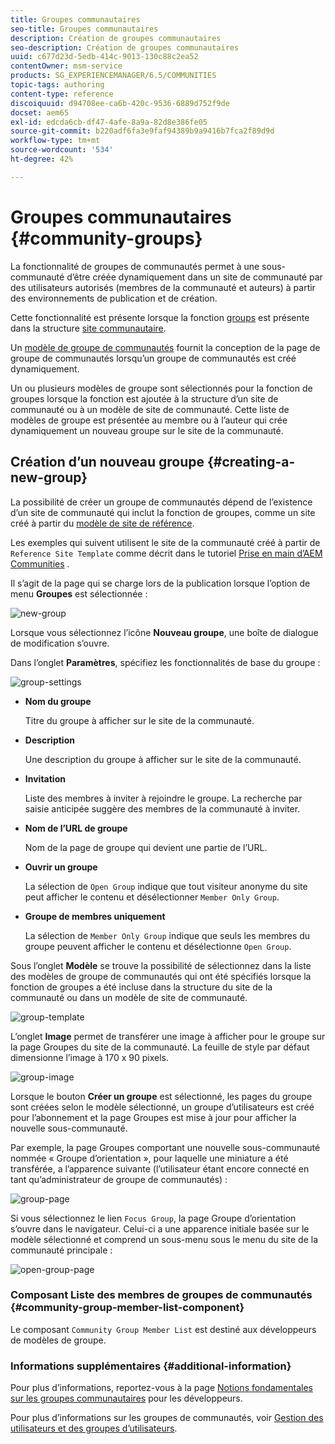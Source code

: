 ```yaml
---
title: Groupes communautaires
seo-title: Groupes communautaires
description: Création de groupes communautaires
seo-description: Création de groupes communautaires
uuid: c677d23d-5edb-414c-9013-130c88c2ea52
contentOwner: msm-service
products: SG_EXPERIENCEMANAGER/6.5/COMMUNITIES
topic-tags: authoring
content-type: reference
discoiquuid: d94708ee-ca6b-420c-9536-6889d752f9de
docset: aem65
exl-id: edcda6cb-df47-4afe-8a9a-82d8e386fe05
source-git-commit: b220adf6fa3e9faf94389b9a9416b7fca2f89d9d
workflow-type: tm+mt
source-wordcount: '534'
ht-degree: 42%

---
```


# Groupes communautaires {#community-groups}

La fonctionnalité de groupes de communautés permet à une sous-communauté d’être créée dynamiquement dans un site de communauté par des utilisateurs autorisés (membres de la communauté et auteurs) à partir des environnements de publication et de création.

Cette fonctionnalité est présente lorsque la fonction [groups](/help/communities/functions.md#groups-function) est présente dans la structure [site communautaire](/help/communities/sites-console.md).

Un [modèle de groupe de communautés](/help/communities/tools-groups.md) fournit la conception de la page de groupe de communautés lorsqu’un groupe de communautés est créé dynamiquement.

Un ou plusieurs modèles de groupe sont sélectionnés pour la fonction de groupes lorsque la fonction est ajoutée à la structure d’un site de communauté ou à un modèle de site de communauté. Cette liste de modèles de groupe est présentée au membre ou à l’auteur qui crée dynamiquement un nouveau groupe sur le site de la communauté.

## Création d’un nouveau groupe {#creating-a-new-group}

La possibilité de créer un groupe de communautés dépend de l’existence d’un site de communauté qui inclut la fonction de groupes, comme un site créé à partir du [modèle de site de référence](/help/communities/sites.md).

Les exemples qui suivent utilisent le site de la communauté créé à partir de `Reference Site Template` comme décrit dans le tutoriel [Prise en main d’AEM Communities](/help/communities/getting-started.md) .

Il s’agit de la page qui se charge lors de la publication lorsque l’option de menu **Groupes** est sélectionnée :

![new-group](assets/new-group.png)

Lorsque vous sélectionnez l’icône **Nouveau groupe**, une boîte de dialogue de modification s’ouvre.

Dans l’onglet **Paramètres**, spécifiez les fonctionnalités de base du groupe :

![group-settings](assets/group-settings.png)

* **Nom du groupe**

   Titre du groupe à afficher sur le site de la communauté.

* **Description**

   Une description du groupe à afficher sur le site de la communauté.

* **Invitation**

   Liste des membres à inviter à rejoindre le groupe. La recherche par saisie anticipée suggère des membres de la communauté à inviter.

* **Nom de l’URL de groupe**

   Nom de la page de groupe qui devient une partie de l’URL.

* **Ouvrir un groupe**

   La sélection de `Open Group` indique que tout visiteur anonyme du site peut afficher le contenu et désélectionner `Member Only Group`.

* **Groupe de membres uniquement**

   La sélection de `Member Only Group` indique que seuls les membres du groupe peuvent afficher le contenu et désélectionne `Open Group`.

Sous l’onglet **Modèle** se trouve la possibilité de
sélectionnez dans la liste des modèles de groupe de communautés qui ont été spécifiés lorsque la fonction de groupes a été incluse dans la structure du site de la communauté ou dans un modèle de site de communauté.

![group-template](assets/group-template.png)

L’onglet **Image** permet de transférer une image à afficher pour le groupe sur la page Groupes du site de la communauté. La feuille de style par défaut dimensionne l’image à 170 x 90 pixels.

![group-image](assets/group-image.png)

Lorsque le bouton **Créer un groupe** est sélectionné, les pages du groupe sont créées selon le modèle sélectionné, un groupe d’utilisateurs est créé pour l’abonnement et la page Groupes est mise à jour pour afficher la nouvelle sous-communauté.

Par exemple, la page Groupes comportant une nouvelle sous-communauté nommée « Groupe d’orientation », pour laquelle une miniature a été transférée, a l’apparence suivante (l’utilisateur étant encore connecté en tant qu’administrateur de groupe de communautés) :

![group-page](assets/group-page.png)

Si vous sélectionnez le lien `Focus Group`, la page Groupe d’orientation s’ouvre dans le navigateur. Celui-ci a une apparence initiale basée sur le modèle sélectionné et comprend un sous-menu sous le menu du site de la communauté principale :

![open-group-page](assets/open-group-page.png)

### Composant Liste des membres de groupes de communautés {#community-group-member-list-component}

Le composant `Community Group Member List` est destiné aux développeurs de modèles de groupe.

### Informations supplémentaires {#additional-information}

Pour plus d’informations, reportez-vous à la page [Notions fondamentales sur les groupes communautaires](/help/communities/essentials-groups.md) pour les développeurs.

Pour plus d’informations sur les groupes de communautés, voir [Gestion des utilisateurs et des groupes d’utilisateurs](/help/communities/users.md).
